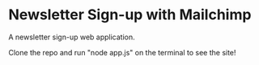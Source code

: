 # Newsletter Sign-up with Mailchimp
A newsletter sign-up web application.

Clone the repo and run "node app.js" on the terminal to see the site!

